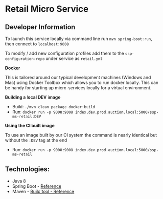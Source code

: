 Retail Micro Service
=========================


Developer Information
---

To launch this service locally via command line run `mvn spring-boot:run`, then connect to `localhost:9008`

To modify / add new configuration profiles add them to the `ssp-configuration-repo` under service as `retail.yml`


**Docker**

This is tailored around our typical development machines (Windows and Mac) using Docker Toolbox which allows you to run docker locally.  This can be handy for starting up micro-services locally for a virtual environment.


**Building a local DEV image**
- Build: `./mvn clean package docker:build`
- Run: `docker run -p 9008:9008 index.dev.prod.auction.local:5000/ssp-ms-retail:DEV` 

**Using the CI built image**

To use an image built by our CI system the command is nearly identical but without the `:DEV` tag at the end

- Run: `docker run -p 9008:9008 index.dev.prod.auction.local:5000/ssp-ms-retail`

Technologies:
----

  - Java 8 
  - Spring Boot - [Reference](https://spring.io/guides/gs/spring-boot/)
  - Maven - [Build tool - Reference](http://apache.maven.org)

